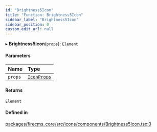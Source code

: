 ```yaml
---
id: "Brightness5Icon"
title: "Function: Brightness5Icon"
sidebar_label: "Brightness5Icon"
sidebar_position: 0
custom_edit_url: null
---
```


▸ **Brightness5Icon**(`props`): `Element`

#### Parameters

| Name | Type |
| :------ | :------ |
| `props` | [`IconProps`](../types/IconProps.md) |

#### Returns

`Element`

#### Defined in

[packages/firecms_core/src/icons/components/Brightness5Icon.tsx:3](https://github.com/FireCMSco/firecms/blob/d45f3739/packages/firecms_core/src/icons/components/Brightness5Icon.tsx#L3)
